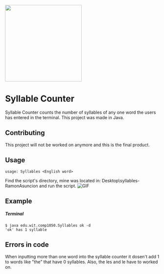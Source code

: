 [<img src="https://3.bp.blogspot.com/-0WUVUcPxXh4/XJsF47nfOLI/AAAAAAAAFks/7yi8doOzsX8M7YbkDnyoq5wrAzYeCeV3ACLcBGAs/s1600/building%2Bblocks%2BTerri%2527s%2BTeaching%2BTreasures.png" width="250"/>](image.png)

# Syllable Counter

Syllable Counter counts the number of syllables of any one word the users has entered in the terminal. This project was made in Java. 


## Contributing

This project will not be worked on anymore and this is the final product. 

## Usage

```
usage: Syllables <English word>
```


Find the script's directory, mine was located in: Desktop\syllables-RamonAsuncion and run the script.
![GIF](http://g.recordit.co/F4CBw3kTKD.gif)

## Example 
##### Terminal
```
$ java edu.wit.comp1050.Syllables ok -d
'ok' has 1 syllable
```

## Errors in code

When inputting more than one word into the syllable counter it dosen't add 1 to 
words like "the" that have 0 syllables. Also, the les and le have to worked on. 
